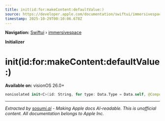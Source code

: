 ```yaml
---
title: init(id:for:makeContent:defaultValue:)
source: https://developer.apple.com/documentation/swiftui/immersivespace/init(id:for:makecontent:defaultvalue:)
timestamp: 2025-10-29T00:10:06.678Z
---
```


**Navigation:** [Swiftui](/documentation/swiftui) › [immersivespace](/documentation/swiftui/immersivespace)

**Initializer**

# init(id:for:makeContent:defaultValue:)

**Available on:** visionOS 26.0+

```swift
nonisolated init<C>(id: String, for type: Data.Type = Data.self, @CompositorContentBuilder makeContent: @escaping (Binding<Data>) -> C, defaultValue: @escaping () -> Data) where Content == CompositorContentBuilder.Content<C>, C : CompositorContent
```

---

*Extracted by [sosumi.ai](https://sosumi.ai) - Making Apple docs AI-readable.*
*This is unofficial content. All documentation belongs to Apple Inc.*
